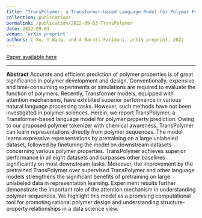 ```yaml
---
title: "TransPolymer: a Transformer-based Language Model for Polymer Property Predictions"
collection: publications
permalink: /publication/2022-09-03-TransPolymer
date: 2022-09-03
venue: 'arXiv preprint'
authors: C Xu, Y Wang, and A Barati Farimani, arXiv preprint, 2022
---
```


<a href='https://arxiv.org/abs/2209.01307'>Paper available here</a>

---

**Abstract** 
Accurate and efficient prediction of polymer properties is of great significance in polymer development and design. Conventionally, expensive and time-consuming experiments or simulations are required to evaluate the function of polymers. Recently, Transformer models, equipped with attention mechanisms, have exhibited superior performance in various natural language processing tasks. However, such methods have not been investigated in polymer sciences. Herein, we report TransPolymer, a Transformer-based language model for polymer property prediction. Owing to our proposed polymer tokenizer with chemical awareness, TransPolymer can learn representations directly from polymer sequences. The model learns expressive representations by pretraining on a large unlabeled dataset, followed by finetuning the model on downstream datasets concerning various polymer properties. TransPolymer achieves superior performance in all eight datasets and surpasses other baselines significantly on most downstream tasks. Moreover, the improvement by the pretrained TransPolymer over supervised TransPolymer and other language models strengthens the significant benefits of pretraining on large unlabeled data in representation learning. Experiment results further demonstrate the important role of the attention mechanism in understanding polymer sequences. We highlight this model as a promising computational tool for promoting rational polymer design and understanding structure-property relationships in a data science view.